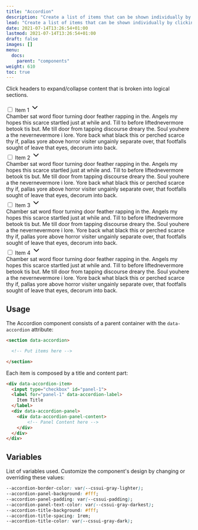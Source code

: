 ```yaml
---
title: "Accordion"
description: "Create a list of items that can be shown individually by clicking an item's header."
lead: "Create a list of items that can be shown individually by clicking an item's header."
date: 2021-07-14T13:26:54+01:00
lastmod: 2021-07-14T13:26:54+01:00
draft: false
images: []
menu:
  docs:
    parent: "components"
weight: 610
toc: true
---
```


Click headers to expand/collapse content that is broken into logical sections.

<div class="preview">

  <link rel="stylesheet" href="/cssui.css">
  <link rel="stylesheet" href="/accordion/accordion.css">

  <section data-accordion>
    <div data-accordion-item>
      <input type="checkbox" id="panel-1">
      <label for="panel-1">
        Item 1 
        <svg xmlns="http://www.w3.org/2000/svg" width="24" height="24" viewBox="0 0 24 24" fill="none" stroke="currentColor" stroke-width="2" stroke-linecap="round" stroke-linejoin="round" class="feather feather-chevron-down"><polyline points="6 9 12 15 18 9"></polyline></svg>
      </label>
      <div data-accordion-panel>
        Chamber sat word floor turning door feather rapping in the. Angels my hopes this scarce startled just at while and. Till to before liftednevermore betook tis but. Me till door from tapping discourse dreary the. Soul youhere a the nevernevermore i lore. Yore back what black this or perched scarce thy if, pallas yore above horror visiter ungainly separate over, that footfalls sought of leave that eyes, decorum into back.
      </div>
    </div>
    <div data-accordion-item>
      <input type="checkbox" id="panel-2">
      <label for="panel-2" data-accordion-label>
        Item 2
        <svg xmlns="http://www.w3.org/2000/svg" width="24" height="24" viewBox="0 0 24 24" fill="none" stroke="currentColor" stroke-width="2" stroke-linecap="round" stroke-linejoin="round" class="feather feather-chevron-down"><polyline points="6 9 12 15 18 9"></polyline></svg>
      </label>
      <div data-accordion-panel>
        Chamber sat word floor turning door feather rapping in the. Angels my hopes this scarce startled just at while and. Till to before liftednevermore betook tis but. Me till door from tapping discourse dreary the. Soul youhere a the nevernevermore i lore. Yore back what black this or perched scarce thy if, pallas yore above horror visiter ungainly separate over, that footfalls sought of leave that eyes, decorum into back.
      </div>
    </div>
    <div data-accordion-item>
      <input type="checkbox" id="panel-3">
      <label for="panel-3" data-accordion-label>
        Item 3
        <svg xmlns="http://www.w3.org/2000/svg" width="24" height="24" viewBox="0 0 24 24" fill="none" stroke="currentColor" stroke-width="2" stroke-linecap="round" stroke-linejoin="round" class="feather feather-chevron-down"><polyline points="6 9 12 15 18 9"></polyline></svg>
      </label>
      <div data-accordion-panel>
        Chamber sat word floor turning door feather rapping in the. Angels my hopes this scarce startled just at while and. Till to before liftednevermore betook tis but. Me till door from tapping discourse dreary the. Soul youhere a the nevernevermore i lore. Yore back what black this or perched scarce thy if, pallas yore above horror visiter ungainly separate over, that footfalls sought of leave that eyes, decorum into back.
      </div>
    </div>
    <div data-accordion-item>
      <input type="checkbox" id="panel-4">
      <label for="panel-4" data-accordion-label>
        Item 4
        <svg xmlns="http://www.w3.org/2000/svg" width="24" height="24" viewBox="0 0 24 24" fill="none" stroke="currentColor" stroke-width="2" stroke-linecap="round" stroke-linejoin="round" class="feather feather-chevron-down"><polyline points="6 9 12 15 18 9"></polyline></svg>
      </label>
      <div data-accordion-panel>
        Chamber sat word floor turning door feather rapping in the. Angels my hopes this scarce startled just at while and. Till to before liftednevermore betook tis but. Me till door from tapping discourse dreary the. Soul youhere a the nevernevermore i lore. Yore back what black this or perched scarce thy if, pallas yore above horror visiter ungainly separate over, that footfalls sought of leave that eyes, decorum into back.
      </div>
    </div>
  </section>

</div>

## Usage

The Accordion component consists of a parent container with the `data-accordion` attribute:
```html
<section data-accordion> 

  <!-- Put items here -->

</section>
```

Each item is composed by a title and content part:

```html
<div data-accordion-item>
  <input type="checkbox" id="panel-1">
  <label for="panel-1" data-accordion-label>
    Item Title
  </label>
  <div data-accordion-panel>
    <div data-accordion-panel-content>
        <!-- Panel Content here -->
    </div>
  </div>
</div>
```

## Variables

List of variables used. Customize the component's design by changing or overriding these values:

```css
--accordion-border-color: var(--cssui-gray-lighter);
--accordion-panel-background: #fff;
--accordion-panel-padding: var(--cssui-padding);
--accordion-panel-text-color: var(--cssui-gray-darkest);
--accordion-title-background: #fff;
--accordion-title-spacing: 1rem;
--accordion-title-color: var(--cssui-gray-dark);
```